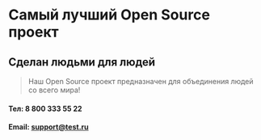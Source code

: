 # Самый лучший Open Source проект

## Сделан людьми для людей

> Наш Open Source проект предназначен для объединения людей со всего мира!

#### Тел: 8 800 333 55 22
#### Email: support@test.ru